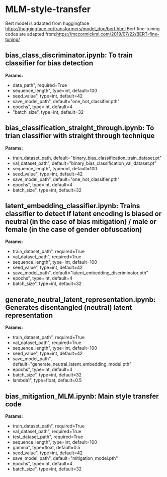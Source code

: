 # MLM-style-transfer

Bert model is adapted from huggingface https://huggingface.co/transformers/model_doc/bert.html
Bert fine-tuning codes are adapted from:https://mccormickml.com/2019/07/22/BERT-fine-tuning/

## bias_class_discriminator.ipynb: To train classifier for bias detection
__Params:__

- data_path", required=True
- sequence_length", type=int, default=100
- seed_value", type=int, default=42
- save_model_path", default="one_hot_classifier.pth"
- epochs", type=int, default=4
- "batch_size", type=int, default=32

## bias_classification_straight_through.ipynb: To trian classifier with straight through technique
__Params:__

- train_dataset_path, default="binary_bias_classification_train_dataset.pt"
- val_dataset_path", default="binary_bias_classification_val_dataset.pt"
- sequence_length", type=int, default=100
- seed_value", type=int, default=42
- save_model_path", default="one_hot_classifier.pth"
- epochs", type=int, default=4
- batch_size", type=int, default=32

## latent_embedding_classifier.ipynb: Trains classifier to detect if latent encoding is biased or neutral (in the case of bias mitigation) / male or female (in the case of gender obfuscation)
__Params:__

- train_dataset_path", required=True
- val_dataset_path", required=True
- sequence_length", type=int, default=100
- seed_value", type=int, default=42
- save_model_path", default="latent_embedding_discriminator.pth"
- epochs", type=int, default=4
- batch_size", type=int, default=32

## generate_neutral_latent_representation.ipynb: Generates disentangled (neutral) latent representation
__Params:__

- train_dataset_path", required=True
- val_dataset_path", required=True
- sequence_length", type=int, default=100
- seed_value", type=int, default=42
- save_model_path", default="generate_neutral_latent_embedding_model.pth" 
- epochs", type=int, default=4
- batch_size", type=int, default=32
- lambda1", type=float, default=0.5

## bias_mitigation_MLM.ipynb: Main style transfer code
__Params:__

- train_dataset_path", required=True
- val_dataset_path", required=True
- test_dataset_path", required=True
- sequence_length", type=int, default=100
- gamma", type=float, default=0.5
- seed_value", type=int, default=42
- save_model_path", default="mitigation_model.pth"
- epochs", type=int, default=4
- batch_size", type=int, default=32

